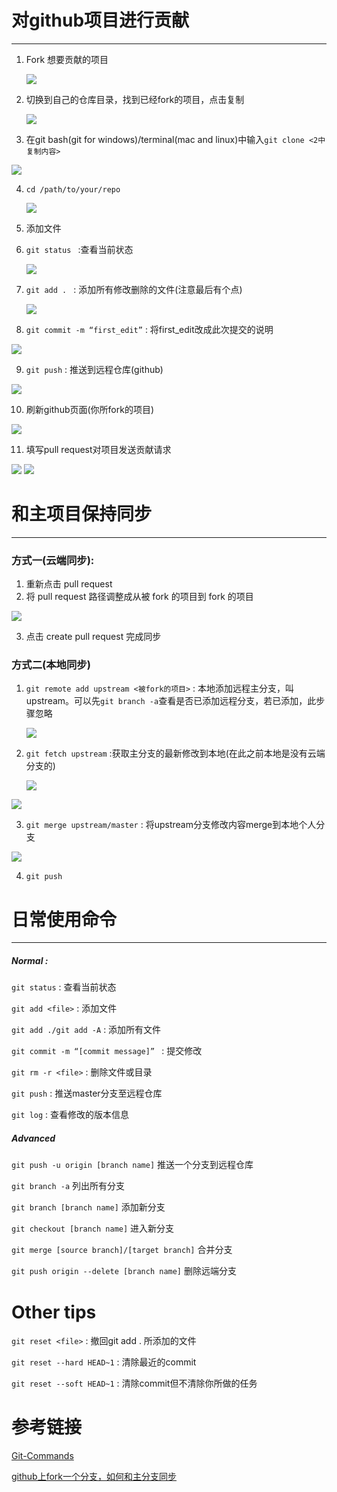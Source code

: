# 对github项目进行贡献

****

1. Fork 想要贡献的项目

   <img src="./assets/how_to_use_git/1.png">

2. 切换到自己的仓库目录，找到已经fork的项目，点击复制

   <img src="./assets/how_to_use_git/2.png">

3. 在git bash(git for windows)/terminal(mac and linux)中输入```git clone <2中复制内容>```

<img src="./assets/how_to_use_git/3.png">

4. ```cd /path/to/your/repo```

   <img src="./assets/how_to_use_git/4.png">

5. 添加文件

6. ```git status ``` :查看当前状态

   <img src="./assets/how_to_use_git/5.png">

7. ```git add . ``` : 添加所有修改删除的文件(注意最后有个点)

   <img src="./assets/how_to_use_git/6.png">

8. ```git commit -m “first_edit”``` : 将first_edit改成此次提交的说明

<img src="./assets/how_to_use_git/7.png">

9. ```git push``` : 推送到远程仓库(github)

<img src="./assets/how_to_use_git/8.png">

10. 刷新github页面(你所fork的项目)

<img src="./assets/how_to_use_git/9.png">

11. 填写pull request对项目发送贡献请求

<img src="./assets/how_to_use_git/10.png">

<img src="./assets/how_to_use_git/11.png">

# 和主项目保持同步

****

### 方式一(云端同步):

1. 重新点击 pull request 
2. 将 pull request 路径调整成从被 fork 的项目到 fork 的项目

<img src="./assets/how_to_use_git/12.png">

3. 点击 create pull request 完成同步

### 方式二(本地同步)

1. ```git remote add upstream <被fork的项目>```  : 本地添加远程主分支，叫upstream。可以先```git branch -a```查看是否已添加远程分支，若已添加，此步骤忽略

   <img src="./assets/how_to_use_git/13.png">

2. ```git fetch upstream```  :获取主分支的最新修改到本地(在此之前本地是没有云端分支的)

   <img src="./assets/how_to_use_git/14.png">

<img src="./assets/how_to_use_git/15.png">

3. ```git merge upstream/master```  : 将upstream分支修改内容merge到本地个人分支

<img src="./assets/how_to_use_git/16.png">

4. ```git push```





# 日常使用命令

****

##### Normal :

```git status``` : 查看当前状态

```git add <file>``` : 添加文件

```git add ./git add -A``` : 添加所有文件

```git commit -m “[commit message]” ``` : 提交修改

```git rm -r <file>``` : 删除文件或目录

```git push``` : 推送master分支至远程仓库

```git log``` : 查看修改的版本信息

##### Advanced 

```git push -u origin [branch name]``` 推送一个分支到远程仓库

```git branch -a``` 列出所有分支

```git branch [branch name]``` 添加新分支

```git checkout [branch name]``` 进入新分支

```git merge [source branch]/[target branch]```  合并分支

```git push origin --delete [branch name]``` 删除远端分支

# Other tips 

```git reset <file>``` : 撤回git add . 所添加的文件

```git reset --hard HEAD~1``` : 清除最近的commit

```git reset --soft HEAD~1``` : 清除commit但不清除你所做的任务

# 参考链接

[Git-Commands](<https://github.com/joshnh/Git-Commands>)

[github上fork一个分支，如何和主分支同步](<http://eleaction01.spaces.eepw.com.cn/articles/article/item/164762?tdsourcetag=s_pctim_aiomsg>)